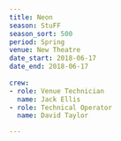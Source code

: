 ```yaml
---
title: Neon
season: StuFF
season_sort: 500
period: Spring
venue: New Theatre
date_start: 2018-06-17
date_end: 2018-06-17
  
crew:
- role: Venue Technician
  name: Jack Ellis
- role: Technical Operator
  name: David Taylor

---
```

